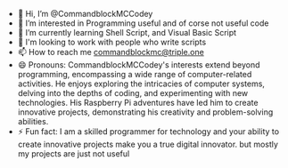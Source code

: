 - 👋 Hi, I’m @CommandblockMCCodey
- 👀 I’m interested in Programming useful and of corse not useful code
- 🌱 I’m currently learning Shell Script, and Visual Basic Script
- 💞️ I'm looking to work with people who write scripts
- 📫 How to reach me commandblockmc@triple.one
- 😄 Pronouns: CommandblockMCCodey's interests extend beyond programming, encompassing a wide range of computer-related activities. He enjoys exploring the intricacies of computer systems, delving into the depths of coding, and experimenting with new technologies. His Raspberry Pi adventures have led him to create innovative projects, demonstrating his creativity and problem-solving abilities.
- ⚡ Fun fact: I am a skilled programmer for technology and your ability to create innovative projects make you a true digital innovator. but mostly my projects are just not useful
